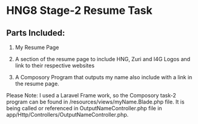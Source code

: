 # HNG8 Stage-2 Resume Task

## Parts Included:
1. My Resume Page

2. A section of the resume page to include HNG, Zuri and I4G Logos and link to their respective websites

3. A Composory Program that outputs my name also include with a link in the resume page.

Please Note: I used a Laravel Frame work, so the Composory task-2 program can be found in /resources/views/myName.Blade.php file.  It is being called or referenced in OutputNameController.php file in app/Http/Controllers/OutputNameController.php.
